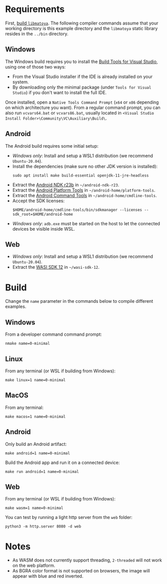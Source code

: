 # Requirements

First, [build `libmatoya`](https://github.com/matoya/libmatoya/wiki/Building). The following compiler commands assume that your working directory is this example directory and the `libmatoya` static library resides in the `../bin` directory.

## Windows

The Windows build requires you to install the [Build Tools for Visual Studio](https://visualstudio.microsoft.com/downloads/), using one of those two ways:
* From the Visual Studio installer if the IDE is already installed on your system.
* By downloading only the minimal package (under `Tools for Visual Studio`) if you don't want to install the full IDE.

Once installed, open a `Native Tools Command Prompt` (`x64` or `x86` depending on which architecture you want). From a regular command prompt, you can also run `vcvars64.bat` or `vcvars86.bat`, usually located in `<Visual Studio Install Folder>\Community\VC\Auxiliary\Build\`.

## Android

The Android build requires some initial setup:

* *Windows only*: Install and setup a WSL1 distribution (we recommend `Ubuntu-20.04`).
* Install the dependencies (make sure no other JDK version is installed):
    ```
    sudo apt install make build-essential openjdk-11-jre-headless
    ```
* Extract the [Android NDK r23b](https://developer.android.com/ndk/downloads) in `~/android-ndk-r23`.
* Extract the [Android Platform Tools](https://developer.android.com/studio/releases/platform-tools) in `~/android-home/platform-tools`.
* Extract the [Android Command Tools](https://developer.android.com/studio#command-tools) in `~/android-home/cmdline-tools`.
* Accept the SDK licenses: 
    ```
    $HOME/android-home/cmdline-tools/bin/sdkmanager --licenses --sdk_root=$HOME/android-home
    ```
* *Windows only*: `adb.exe` must be started on the host to let the connected devices be visible inside WSL.

## Web

* *Windows only*: Install and setup a WSL1 distribution (we recommend `Ubuntu-20.04`).
* Extract the [WASI SDK 12](https://github.com/WebAssembly/wasi-sdk/releases/tag/wasi-sdk-12) in `~/wasi-sdk-12`.

# Build

Change the `name` parameter in the commands below to compile different examples.

## Windows

From a developer command command prompt:
```
nmake name=0-minimal
```

## Linux

From any terminal (or WSL if building from Windows):
```
make linux=1 name=0-minimal
```

## MacOS

From any terminal:
```
make macos=1 name=0-minimal
```

## Android

Only build an Android artifact:
```
make android=1 name=0-minimal
```
Build the Android app and run it on a connected device:
```
make run android=1 name=0-minimal
```

## Web

From any terminal (or WSL if building from Windows):
```
make wasm=1 name=0-minimal
```
You can test by running a light http server from the `web` folder:
```
python3 -m http.server 8080 -d web
```

# Notes

* As WASM does not currently support threading, `2-threaded` will not work on the web platform.
* As BGRA color format is not supported on browsers, the image will appear with blue and red inverted. 